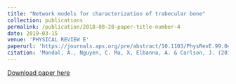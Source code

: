 ```yaml
---
title: "Network models for characterization of trabecular bone"
collection: publications
permalink: /publication/2018-08-28-paper-title-number-4
date: 2019-03-15
venue: 'PHYSICAL REVIEW E'
paperurl: 'https://journals.aps.org/pre/abstract/10.1103/PhysRevE.99.042406'
citation: 'Mondal, A., Nguyen, C. Ma, X, Elbanna, A. & Carlson, J. (2019). Network models for characterization of trabecular bone. Phys. Rev. E'
---
```


<a href='https://xiaomaresearch.github.io/files/papers/PhysRevE.99.042406.pdf'>Download paper here</a>
